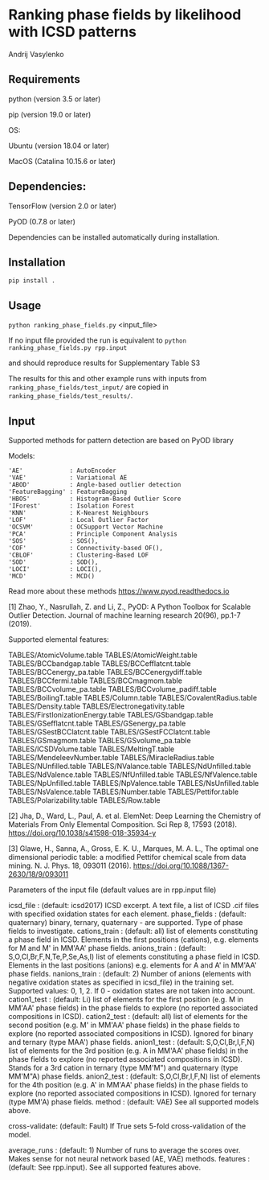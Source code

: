 # Ranking phase fields by likelihood with ICSD patterns

Andrij Vasylenko

## Requirements

python (version 3.5 or later)

pip (version 19.0 or later)

OS:

Ubuntu (version 18.04 or later)

MacOS (Catalina 10.15.6 or later) 

## Dependencies:

TensorFlow (version 2.0 or later)

PyOD (0.7.8 or later)

Dependencies can be installed automatically during installation.

## Installation
`pip install .`

## Usage
`python ranking_phase_fields.py` <input_file>

If no input file provided the run is equivalent to
`python ranking_phase_fields.py rpp.input`

and should reproduce results for Supplementary Table S3

The results for this and other example runs with inputs from `ranking_phase_fields/test_input/`
are copied in `ranking_phase_fields/test_results/`.

## Input
Supported methods for pattern detection
are based on PyOD library

Models:

    'AE'             : AutoEncoder
    'VAE'            : Variational AE
    'ABOD'           : Angle-based outlier detection
    'FeatureBagging' : FeatureBagging
    'HBOS'           : Histogram-Based Outlier Score
    'IForest'        : Isolation Forest
    'KNN'            : K-Nearest Neighbours
    'LOF'            : Local Outlier Factor
    'OCSVM'          : OCSupport Vector Machine
    'PCA'            : Principle Component Analysis
    'SOS'            : SOS(),
    'COF'            : Connectivity-based OF(),
    'CBLOF'          : Clustering-Based LOF
    'SOD'            : SOD(),
    'LOCI'           : LOCI(),
    'MCD'            : MCD()

Read more about these methods https://www.pyod.readthedocs.io

[1] Zhao, Y., Nasrullah, Z. and Li, Z.,
PyOD: A Python Toolbox for Scalable Outlier Detection. 
Journal of machine learning research 20(96), pp.1-7 (2019).

Supported elemental features:

TABLES/AtomicVolume.table
TABLES/AtomicWeight.table
TABLES/BCCbandgap.table
TABLES/BCCefflatcnt.table
TABLES/BCCenergy_pa.table
TABLES/BCCenergydiff.table
TABLES/BCCfermi.table
TABLES/BCCmagmom.table
TABLES/BCCvolume_pa.table
TABLES/BCCvolume_padiff.table
TABLES/BoilingT.table
TABLES/Column.table
TABLES/CovalentRadius.table
TABLES/Density.table
TABLES/Electronegativity.table
TABLES/FirstIonizationEnergy.table
TABLES/GSbandgap.table
TABLES/GSefflatcnt.table
TABLES/GSenergy_pa.table
TABLES/GSestBCClatcnt.table
TABLES/GSestFCClatcnt.table
TABLES/GSmagmom.table
TABLES/GSvolume_pa.table
TABLES/ICSDVolume.table
TABLES/MeltingT.table
TABLES/MendeleevNumber.table
TABLES/MiracleRadius.table
TABLES/NUnfilled.table
TABLES/NValance.table
TABLES/NdUnfilled.table
TABLES/NdValence.table
TABLES/NfUnfilled.table
TABLES/NfValence.table
TABLES/NpUnfilled.table
TABLES/NpValence.table
TABLES/NsUnfilled.table
TABLES/NsValence.table
TABLES/Number.table
TABLES/Pettifor.table
TABLES/Polarizability.table
TABLES/Row.table

[2] Jha, D., Ward, L., Paul, A. et al. 
ElemNet: Deep Learning the Chemistry of Materials From Only Elemental Composition.
Sci Rep 8, 17593 (2018). https://doi.org/10.1038/s41598-018-35934-y

[3] Glawe, H., Sanna, A., Gross, E. K. U., Marques, M. A. L.,
The optimal one dimensional periodic table: a modified Pettifor chemical scale from data mining.
N. J. Phys. 18, 093011 (2016). https://doi.org/10.1088/1367-2630/18/9/093011

Parameters of the input file (default values are in rpp.input file)

icsd_file     : (default: icsd2017) ICSD excerpt. A text file, a list of ICSD .cif files 
                with specified oxidation states for each element.
phase_fields  : (default: quaternary) binary, ternary, quaternary - are supported. 
                Type of phase fields to investigate.
cations_train : (default: all) list of elements constituting a phase field in ICSD. 
                Elements in the first positions (cations), e.g. elements for M and M' in MM'AA' phase fields.
anions_train  : (default: S,O,Cl,Br,F,N,Te,P,Se,As,I) list of elements constituting a phase field in ICSD. 
                Elements in the last positions (anions) e.g. elements for A and A' in MM'AA' phase fields. 
nanions_train : (default: 2) Number of anions (elements with negative oxidation states as specified in icsd_file)
                in the training set. Supported values: 0, 1, 2. If 0 - oxidation states are not taken into account.
cation1_test  : (default: Li) list of elements for the first position (e.g. M in MM'AA' phase fields)
                in the phase fields to explore (no reported associated compositions in ICSD). 
cation2_test  : (default: all) list of elements for the second position (e.g. M' in MM'AA' phase fields)
                in the phase fields to explore (no reported associated compositions in ICSD).
                Ignored for binary and ternary (type MAA') phase fields.
anion1_test   : (default: S,O,Cl,Br,I,F,N) list of elements for the 3rd position (e.g. A in MM'AA' phase fields)
                in the phase fields to explore (no reported associated compositions in ICSD).
                Stands for a 3rd cation in ternary (type MM'M") and quaternary (type MM'M"A) phase fields.
anion2_test   : (default: S,O,Cl,Br,I,F,N) list of elements for the 4th position (e.g. A' in MM'AA' phase fields)
                in the phase fields to explore (no reported associated compositions in ICSD).
                Ignored for ternary (type MM'A) phase fields.
method        : (default: VAE) See all supported models above.

cross-validate: (default: Fault) If True sets 5-fold cross-validation of the model.

average_runs  : (default: 1) Number of runs to average the scores over. Makes sense for not neural network based (AE, VAE)
                methods.
features      : (default: See rpp.input). See all supported features above.
